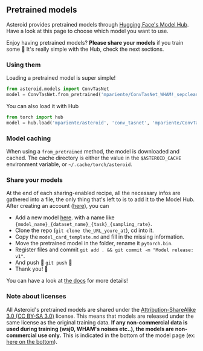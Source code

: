 ## Pretrained models
Asteroid provides pretrained models through [Hugging Face's Model Hub](https://huggingface.co/models?filter=asteroid).
Have a look at this page to choose which model you want to use.

Enjoy having pretrained models? **Please share your models** if you train some :pray:
It's really simple with the Hub, check the next sections.

### Using them
Loading a pretrained model is super simple!
```python
from asteroid.models import ConvTasNet
model = ConvTasNet.from_pretrained('mpariente/ConvTasNet_WHAM!_sepclean')
```

You can also load it with Hub
```python
from torch import hub
model = hub.load('mpariente/asteroid', 'conv_tasnet', 'mpariente/ConvTasNet_WHAM!_sepclean')
```

### Model caching
When using a `from_pretrained` method, the model is downloaded and cached.
The cache directory is either the value in the `$ASTEROID_CACHE` environment variable,
or `~/.cache/torch/asteroid`.

### Share your models
At the end of each sharing-enabled recipe, all the necessary infos are gathered into a file,
the only thing that's left to is to add it to the Model Hub.
After creating an account ([here](https://huggingface.co/join)), you can
- Add a new model [here](https://huggingface.co/new).
  with a name like `{model_name}_{dataset_name}_{task}_{sampling_rate}`.
- Clone the repo (`git clone the_URL_youre_at`), cd into it.
- Copy the `model_card_template.md` and fill in the missing information.
- Move the pretrained model in the folder, rename it `pytorch.bin`.
- Register files and commit `git add . && git commit -m "Model release: v1"`.
- And push :tada: `git push` :tada:
- Thank you! :pray:

You can have a look at [the docs](https://huggingface.co/docs) for more details!

### Note about licenses
All Asteroid's pretrained models are shared under the
[Attribution-ShareAlike 3.0 (CC BY-SA 3.0)](https://creativecommons.org/licenses/by-sa/3.0/)
license. This means that models are released under the same license as the original
training data. **If any non-commercial data is used during training (wsj0, WHAM's noises etc..), the
models are non-commercial use only.**
This is indicated in the bottom of the model page
(ex: [here on the bottom](https://huggingface.co/mpariente/ConvTasNet_WHAM_sepclean)).
